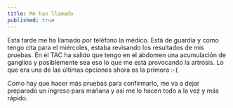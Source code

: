 ```yaml
---
title: Me han llamado
published: true
---
```


Esta tarde me ha llamado por teléfono la médico. Está de guardia y como tengo cita para el miércoles, estaba revisando los resultados de mis pruebas. En el TAC ha salido que tengo en el abdomen una acumulación de ganglios y posiblemente sea eso lo que me está provocando la artrosis. Lo que era una de las últimas opciones ahora es la primera :-(

Como hay que hacer más pruebas para confirmarlo, me va a dejar preparado un ingreso para mañana y así me lo hacen todo a la vez y más rápido.
